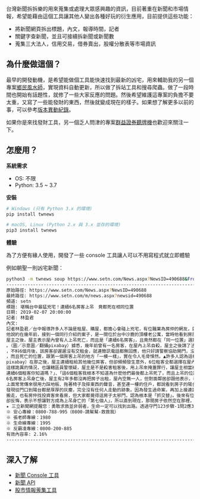 台灣新聞拆拆樂的用來蒐集或處理大眾感興趣的資訊，目前著重在新聞和市場情報，希望能藉由這個工具讓其他人變出各種好玩的衍生應用，目前提供這些功能：

* 將新聞網頁拆出標題，內文，報導時間，記者
* 關鍵字查新聞，並且可接續拆新聞或新聞數
* 蒐集三大法人，信用交易，借券賣出，股權分散表等市場資訊

## 為什麼做這個？

最早的開發動機，是希望能做個工具能快速找到最新的凶宅，用來輔助我的另一個專案[鄉民風水師](https://geomancer.tacosync.com/)，實現資料自動更新，所以做了拆站工具和搜尋爬蟲。做了一段時間也開始有話題性，就修了一些大家反應的問題。然後希望維護這專案的負擔不要太重，又寫了一些能發財的東西，然後就變成現在的樣子。如果想了解更多以前的事，可以參考[版本異動紀錄](docs/changelog.md)。

如果你是來找發財工具，另一個乏人問津的專案[群益證券聽牌機](https://github.com/virus-warnning/skcom)也歡迎來關注一下。 

## 怎麼用？

**系統需求**

* OS: 不限
* Python: 3.5 ~ 3.7

**安裝**

```sh
# Windows (只有 Python 3.x 的環境)
pip install twnews

# macOS, Linux (Python 2.x 與 3.x 並存的環境)
pip3 install twnews
```

**體驗**

為了方便有緣人使用，開發了一些 console 工具讓人可以不用寫程式就立即體驗

例如朝聖一則凶宅新聞：

```bash
python3 -m twnews soup https://www.setn.com/News.aspx?NewsID=490688&From=Search&Key=%E5%8F%B0%E4%B8%AD%E6%9C%80%E7%8C%9B%E5%85%87%E5%AE%85%EF%BC%81%E9%80%A36%E5%90%8D%E6%88%BF%E5%AE%A2%E5%90%8C%E4%BD%8D%E7%BD%AE%E4%B8%8A%E5%90%8A
---------------------------------------------------------------------------
原始路徑: https://www.setn.com/News.aspx?NewsID=490688
最終路徑: https://www.setn.com/m/news.aspx?newsid=490688
頻道: setn
標題: 堪稱台中最猛兇宅！連續6名房客上吊　竟都死在相同位置
日期: 2019-02-07 20:00:00
記者: 林盈君
內文:
記者林盈君／台中報導許多人不論是租屋、購屋，都擔心會碰上兇宅，有位職業為房仲的網友，就在PTT上，分享他曾經遇過的詭異事件！
他說約在幾年前，接到一個同行介紹的案子，是一間位於台中沙鹿的頂樓老公寓，當時他看到房屋價格時，簡直低到讓他不敢相信，詢問過
屋主之後，屋主表示屋內曾有人上吊死亡，而且是「連續6名房客」，且竟然都在「同一位置」選擇輕生！▲該公寓曾發生6名租客上吊事件
。（圖／示意圖／翻攝pixabay）據悉，幾年前曾有一名房客，在屋內上吊自殺，屋主之後請了法師來超渡誦經，就低價再次租給其他房客
，不料6個月後，該房客卻遲遲沒有交租金，就連簡訊電話都無回應，他只好請警察協助開門，沒想到進到屋內就發現，房客已經上吊死亡
，而且死亡的位置，跟第一個房客上吊的地方「一模一樣」，實在令人毛骨悚然。▲許多人認為這根本是「抓交替」。（圖／示意圖／翻攝
pixabay）在那之後，屋主連續租給其他幾位房客，但卻頻頻發生意外，6位租客全都選擇在屋內上吊自殺，上吊的位置也全部一模一樣，
這樣詭異的情況，也讓轄區員警懷疑，屋主是不是殺害租客後，用上吊來掩蓋罪行，讓屋主相當崩潰！屋主曾無奈表示「1、2個就算了，是
連續6個租客你知道嗎？」、「這6個租客我根本不知道為什麼他們最後都上吊死了，而且上吊的位置全都一模一樣」。更加詭異的是，連續
6名房客上吊身亡後，屋主有2年多都沒再把房子出租，屋內空無一人，但對面鄰居卻跟他表示，看到有人進出他的房子，樓下的住戶也說，
上面常常傳來很用力踩地板、拖著椅子及摔東西的聲音，甚至連一樓的住戶，都說看到房子的陽台上有人，但等到屋主拿鑰匙進屋查看時，
發現從門口到陽台都是厚厚的灰塵，完全沒有任何人走動的跡象。因為發生過命案，再加上接連詭異的情況，讓對面鄰居和樓下住戶都陸續
搬走，也有房仲找投資客來看房，但大家都覺得這房子太邪門，認為根本是「抓交替」。後來有位投資客表示意願想買，但到簽約當天屋主
卻反悔，表示不想讓對方成為上吊身亡的「第七個人」，所以直到現在，那間房子依然空在那裡，也沒有其他房客入住。
★ 三立新聞網提醒您：勇敢求救並非弱者，生命一定可以找到出路。透過守門123步驟-1問2應3轉介，你我都可以成為自殺防治守門人。
※ 安心專線：0800-788-995（0800-請幫幫-救救我）
※ 張老師專線：1980
※ 生命線專線：1995
※ 反霸凌專線：0800-200-885
有效內容率: 2.16%
---------------------------------------------------------------------------
```

## 深入了解

* [新聞 Console 工具](https://github.com/virus-warnning/twnews/wiki/01.%E6%96%B0%E8%81%9E-Console-%E5%B7%A5%E5%85%B7)
* [新聞 API](https://github.com/virus-warnning/twnews/wiki/02.%E6%96%B0%E8%81%9E-API)
* [股市情報蒐集工具](https://github.com/virus-warnning/twnews/wiki/03.%E8%82%A1%E5%B8%82%E6%83%85%E5%A0%B1%E8%92%90%E9%9B%86%E5%B7%A5%E5%85%B7)
